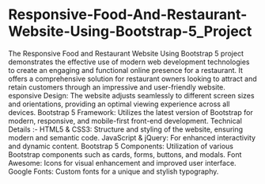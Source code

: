 # Responsive-Food-And-Restaurant-Website-Using-Bootstrap-5_Project

The Responsive Food and Restaurant Website Using Bootstrap 5 project demonstrates the effective use of modern web development technologies to create an engaging and functional online presence for a restaurant. It offers a comprehensive solution for restaurant owners looking to attract and retain customers through an impressive and user-friendly website.
esponsive Design: The website adjusts seamlessly to different screen sizes and orientations, providing an optimal viewing experience across all devices.
Bootstrap 5 Framework: Utilizes the latest version of Bootstrap for modern, responsive, and mobile-first front-end development.
Technical Details :-
HTML5 & CSS3: Structure and styling of the website, ensuring modern and semantic code.
JavaScript & jQuery: For enhanced interactivity and dynamic content.
Bootstrap 5 Components: Utilization of various Bootstrap components such as cards, forms, buttons, and modals.
Font Awesome: Icons for visual enhancement and improved user interface.
Google Fonts: Custom fonts for a unique and stylish typography.
